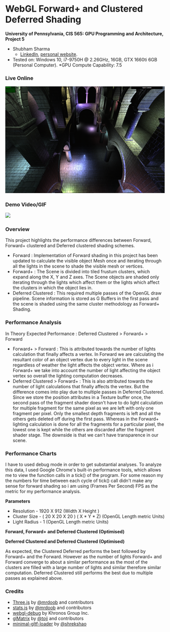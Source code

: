 
WebGL Forward+ and Clustered Deferred Shading
======================

**University of Pennsylvania, CIS 565: GPU Programming and Architecture, Project 5**

* Shubham Sharma
  * [LinkedIn](www.linkedin.com/in/codeshubham), [personal website](https://shubhvr.com/).
* Tested on: Windows 10, i7-9750H @ 2.26GHz, 16GB, GTX 1660ti 6GB (Personal Computer).
*GPU Compute Capability: 7.5

### Live Online

[![](img/thumb.png)](http://TODO.github.io/Project5-WebGL-Forward-Plus-and-Clustered-Deferred)

### Demo Video/GIF

[![](img/video.png)](TODO)

### Overview

This project highlights the performance differences between Forward, Forward+ clustered and Deferred clustered shading schemes. 
- Forward : Implementation of Forward shading in this project has been updated to calculate the visible object Mesh once and iterating through all the lights in the scene to shade the visible mesh or vertices.
-  Forward+ : The Scene is divided into tiled frustum clusters, which expand along the X, Y and Z axes. The Scene objects are shaded only iterating through the lights which affect them or the lights which affect the clusters in which the object lies in.
- Deferred Clustered : This required multiple passes of the OpenGL draw pipeline. Scene information is stored as G Buffers in the first pass and the scene is shaded using the same cluster methodology as Forward+ Shading.    

### Performance Analysis 
In Theory Expected Performance : Deferred Clustered >  Forward+ > Forward

- Forward+ > Forward : This is attributed towards the number of lights calculation that finally affects a vertex. In Forward we are calculating the resultant color of an object vertex due to every light in the scene regardless of weather the light affects the object vertex. Where as i Forward+ we take into account the number of light affecting the object vertex so overall the lighting computation decreases.
-  Deferred Clustered > Forward+ : This is also attributed towards the number of light calculations that finally affects the vertex. But the difference comes into play due to multiple passes in Deferred Clustered. Since we store the position attributes in a Texture buffer once, the second pass of the fragment shader doesn't have to do light calculation for multiple fragment for the same pixel as we are left with only one fragment per pixel. Only the smallest depth fragments is left and all the others gets deleted off during the first pass. Whereas in the Forward+ lighting calculation is done for all the fragments for a particular pixel, the lowest one is kept while the others are discarded after the fragment shader stage. The downside is that we can't have transparence in our scene.   

### Performance Charts
I have to used debug mode in order to get substantial analyses. To analyze this data, I used Google Chrome's built-in performance tools, which allows me to view the function calls in a tick() of the program.
For some reason my the numbers for time between each cycle of tick() call didn't make any sense for forward shading so i am using (Frames Per Second) FPS as the metric for my performance analysis.

**Parameters**
- Resolution - 1920 X 912 (Width X Height ) 
- Cluster Size - ( 20 X 20 X 20 ) ( X * Y * Z) (OpenGL Length metric Units)
- Light Radius - 1  (OpenGL Length metric Units)
  

**Forward, Forward+ and Deferred Clustered (Optimised)**

**Deferred Clustered and Deferred Clustered (Optimised)**


As expected, the Clustered Deferred performs the best followed by Forward+ and the Forward. However as the number of lights Forward+  and Forward converge to about a similar performance as the most of the clusters are filled with a large number of lights and similar therefore similar computation. Deferred Clustered still performs the best due to multiple passes as explained above. 

### Credits

* [Three.js](https://github.com/mrdoob/three.js) by [@mrdoob](https://github.com/mrdoob) and contributors
* [stats.js](https://github.com/mrdoob/stats.js) by [@mrdoob](https://github.com/mrdoob) and contributors
* [webgl-debug](https://github.com/KhronosGroup/WebGLDeveloperTools) by Khronos Group Inc.
* [glMatrix](https://github.com/toji/gl-matrix) by [@toji](https://github.com/toji) and contributors
* [minimal-gltf-loader](https://github.com/shrekshao/minimal-gltf-loader) by [@shrekshao](https://github.com/shrekshao)

